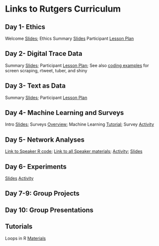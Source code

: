 # Links to Rutgers Curriculum


## Day 1- Ethics
Welcome [Slides](https://docs.google.com/presentation/d/1cbgMv9rj778X-U0R1M4st-MYEf0UK5A9NA61ytNLk0Y/edit?usp=sharing); Ethics Summary [Slides](https://docs.google.com/presentation/d/1ZTszDTgw-ySFoWuDWnMYhpmF_Ncn9yxlo1RMzi1V_EQ/edit?usp=sharing)
Participant [Lesson Plan](https://docs.google.com/document/d/1WKAbKqmgKTMndPkTWb3KlstPfHItxnNTM5BRWe5c4yM/edit?usp=sharing)

## Day 2- Digital Trace Data
Summary [Slides](https://docs.google.com/presentation/d/1thXlkDgBd_MptJD8AGq8C2rI0lkU6V5O4oJ66JLUtBY/edit?usp=sharing); Participant [Lesson Plan](https://docs.google.com/document/d/1AIe8RawYsu02SeByzslayjdWO69-bi45yxZBbXLrAtw/edit?usp=sharing); 
See also [coding examples](https://drive.google.com/drive/folders/1qLE91Upx8whd9GFJ6PcCj405bLYrnEw0?usp=sharing) for screen scraping, rtweet, tuber, and shiny 

## Day 3- Text as Data
Summary [Slides](https://docs.google.com/presentation/d/1rLe9LYK8wq-DsME3BtU2qDutEVWXeEIn9Bd_yjetwlU/edit?usp=sharing); 
Participant [Lesson Plan](https://docs.google.com/document/d/1SMCulQDz36mXIKA8dz3sStuGpXrgPsZ2IEE8i4TApUo/edit?usp=sharing)

## Day 4- Machine Learning and Surveys
Intro [Slides](https://docs.google.com/presentation/d/1VHZbCX3h3SHTYUEJlDYOde2NE5Ic0MTe2E-9-m0LYxM/edit?usp=sharing); Surveys [Overview](https://docs.google.com/presentation/d/1wPISO1r3Y81VfkoWXomH1v5FIMjkTQ4Y6VIByvs6sNQ/edit?usp=sharing); Machine Learning [Tutorial](https://drive.google.com/drive/folders/1T7mtuLAg4u345IKaVzQ98makW6t4XPlg?usp=sharing); Survey [Activity](https://docs.google.com/document/d/1Za8MmLW__T_FostV0NSUzQ6PEFR0d1PvigRKJxxcOiQ/edit?usp=sharing)

## Day 5- Network Analyses
[Link to Speaker R code](http://bit.ly/sicss-net-r); [Link to all Speaker materials](http://bit.ly/sicss-net); [Activity](https://drive.google.com/drive/folders/1ogHw2txX_1BC1ECNW1Z2ikeM4QodoGGJ); [Slides](https://docs.google.com/presentation/d/1Niwu5scNOP2nWNu6Y2tFWGWes9PwF9nrAmHjduRCGUo/edit?usp=sharing)

## Day 6- Experiments
[Slides](https://docs.google.com/presentation/d/1npbXtVK3gXGIOL4FYajGGda6yDNVuPSvQKoj4CgR914/edit?usp=sharing) [Activity](https://docs.google.com/document/d/1qAS5h2lhvElQW5HPUbGtX4Tl8jX6QskqiUd_VSNm2yE/edit?usp=sharing)

## Day 7-9: Group Projects

## Day 10: Group Presentations

## Tutorials
Loops in R [Materials](https://drive.google.com/drive/folders/1OJfUKHfaN78NYwr2kysNx9bq7nKQeEyp?usp=sharing)
